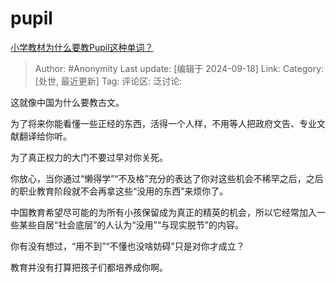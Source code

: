# pupil
[小学教材为什么要教Pupil这种单词？](https://www.zhihu.com/question/606019012/answer/3628305782)

> Author: #Anonymity
> Last update: [编辑于 2024-09-18]
> Link:
> Category: [处世, 最近更新]
> Tag: 
> 评论区:
> 泛讨论:

这就像中国为什么要教古文。

为了将来你能看懂一些正经的东西，活得一个人样，不用等人把政府文告、专业文献翻译给你听。

为了真正权力的大门不要过早对你关死。

你放心，当你通过“懒得学”“不及格”充分的表达了你对这些机会不稀罕之后，之后的职业教育阶段就不会再拿这些“没用的东西”来烦你了。

中国教育希望尽可能的为所有小孩保留成为真正的精英的机会，所以它经常加入一些某些自居“社会底层”的人认为“没用”“与现实脱节”的内容。

你有没有想过，“用不到”“不懂也没啥妨碍”只是对你才成立？

教育并没有打算把孩子们都培养成你啊。